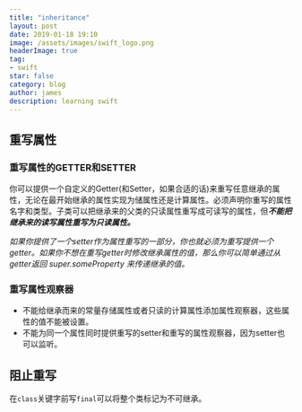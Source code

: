 ```yaml
---
title: "inheritance"
layout: post
date: 2019-01-18 19:10
image: /assets/images/swift_logo.png
headerImage: true
tag:
- swift
star: false
category: blog
author: james
description: learning swift
---
```


## 重写属性 
### 重写属性的GETTER和SETTER
你可以提供一个自定义的Getter(和Setter，如果合适的话)来重写任意继承的属性，无论在最开始继承的属性实现为储属性还是计算属性。必须声明你重写的属性名字和类型。子类可以把继承来的父类的只读属性重写成可读写的属性，但***不能把继承来的读写属性重写为只读属性。*** 

*如果你提供了一个setter作为属性重写的一部分，你也就必须为重写提供一个getter。如果你不想在重写getter时修改继承属性的值，那么你可以简单通过从getter返回 super.someProperty 来传递继承的值。*

### 重写属性观察器
* 不能给继承而来的常量存储属性或者只读的计算属性添加属性观察器，这些属性的值不能被设置。
* 不能为同一个属性同时提供重写的setter和重写的属性观察器，因为setter也可以监听。

## 阻止重写
在`class`关键字前写`final`可以将整个类标记为不可继承。

